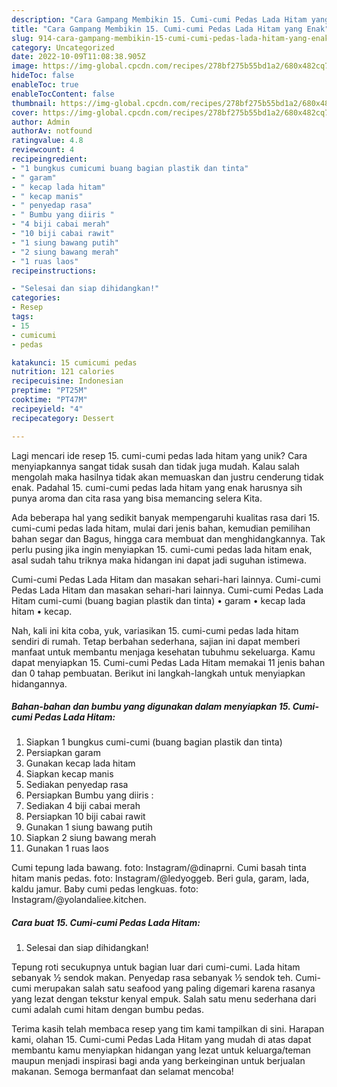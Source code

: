```yaml
---
description: "Cara Gampang Membikin 15. Cumi-cumi Pedas Lada Hitam yang Enak"
title: "Cara Gampang Membikin 15. Cumi-cumi Pedas Lada Hitam yang Enak"
slug: 914-cara-gampang-membikin-15-cumi-cumi-pedas-lada-hitam-yang-enak
category: Uncategorized
date: 2022-10-09T11:08:38.905Z
image: https://img-global.cpcdn.com/recipes/278bf275b55bd1a2/680x482cq70/15-cumi-cumi-pedas-lada-hitam-foto-resep-utama.jpg
hideToc: false
enableToc: true
enableTocContent: false
thumbnail: https://img-global.cpcdn.com/recipes/278bf275b55bd1a2/680x482cq70/15-cumi-cumi-pedas-lada-hitam-foto-resep-utama.jpg
cover: https://img-global.cpcdn.com/recipes/278bf275b55bd1a2/680x482cq70/15-cumi-cumi-pedas-lada-hitam-foto-resep-utama.jpg
author: Admin
authorAv: notfound
ratingvalue: 4.8
reviewcount: 4
recipeingredient:
- "1 bungkus cumicumi buang bagian plastik dan tinta"
- " garam"
- " kecap lada hitam"
- " kecap manis"
- " penyedap rasa"
- " Bumbu yang diiris "
- "4 biji cabai merah"
- "10 biji cabai rawit"
- "1 siung bawang putih"
- "2 siung bawang merah"
- "1 ruas laos"
recipeinstructions:

- "Selesai dan siap dihidangkan!"
categories:
- Resep
tags:
- 15
- cumicumi
- pedas

katakunci: 15 cumicumi pedas 
nutrition: 121 calories
recipecuisine: Indonesian
preptime: "PT25M"
cooktime: "PT47M"
recipeyield: "4"
recipecategory: Dessert

---
```





Lagi mencari ide resep 15. cumi-cumi pedas lada hitam yang unik? Cara menyiapkannya sangat tidak susah dan tidak juga mudah. Kalau salah mengolah maka hasilnya tidak akan memuaskan dan justru cenderung tidak enak. Padahal 15. cumi-cumi pedas lada hitam yang enak harusnya sih punya aroma dan cita rasa yang bisa memancing selera Kita.





Ada beberapa hal yang sedikit banyak mempengaruhi kualitas rasa dari 15. cumi-cumi pedas lada hitam, mulai dari jenis bahan, kemudian pemilihan bahan segar dan Bagus, hingga cara membuat dan menghidangkannya. Tak perlu pusing jika ingin menyiapkan 15. cumi-cumi pedas lada hitam enak,      asal sudah tahu triknya maka hidangan ini dapat jadi suguhan istimewa.














Cumi-cumi Pedas Lada Hitam dan masakan sehari-hari lainnya. Cumi-cumi Pedas Lada Hitam dan masakan sehari-hari lainnya. Cumi-cumi Pedas Lada Hitam cumi-cumi (buang bagian plastik dan tinta) • garam • kecap lada hitam • kecap.






Nah, kali ini kita coba, yuk, variasikan 15. cumi-cumi pedas lada hitam sendiri di rumah. Tetap berbahan sederhana, sajian ini dapat memberi manfaat untuk membantu menjaga kesehatan tubuhmu sekeluarga. Kamu dapat menyiapkan 15. Cumi-cumi Pedas Lada Hitam memakai 11 jenis bahan dan 0 tahap pembuatan. Berikut ini langkah-langkah untuk menyiapkan hidangannya.

<!--inarticleads1-->

##### Bahan-bahan dan bumbu yang digunakan dalam menyiapkan 15. Cumi-cumi Pedas Lada Hitam:

1. Siapkan 1 bungkus cumi-cumi (buang bagian plastik dan tinta)
1. Persiapkan  garam
1. Gunakan  kecap lada hitam
1. Siapkan  kecap manis
1. Sediakan  penyedap rasa
1. Persiapkan  Bumbu yang diiris :
1. Sediakan 4 biji cabai merah
1. Persiapkan 10 biji cabai rawit
1. Gunakan 1 siung bawang putih
1. Siapkan 2 siung bawang merah
1. Gunakan 1 ruas laos


Cumi tepung lada bawang. foto: Instagram/@dinaprni. Cumi basah tinta hitam manis pedas. foto: Instagram/@ledyoggeb. Beri gula, garam, lada, kaldu jamur. Baby cumi pedas lengkuas. foto: Instagram/@yolandaliee.kitchen. 

<!--inarticleads2-->

##### Cara buat 15. Cumi-cumi Pedas Lada Hitam:


1. Selesai dan siap dihidangkan!

Tepung roti secukupnya untuk bagian luar dari cumi-cumi. Lada hitam sebanyak ½ sendok makan. Penyedap rasa sebanyak ½ sendok teh. Cumi-cumi merupakan salah satu seafood yang paling digemari karena rasanya yang lezat dengan tekstur kenyal empuk. Salah satu menu sederhana dari cumi adalah cumi hitam dengan bumbu pedas. 

Terima kasih telah membaca resep yang tim kami tampilkan di sini. Harapan kami, olahan 15. Cumi-cumi Pedas Lada Hitam yang mudah di atas dapat membantu kamu menyiapkan hidangan yang lezat untuk keluarga/teman maupun menjadi inspirasi bagi anda yang berkeinginan untuk berjualan makanan. Semoga bermanfaat dan selamat mencoba!
